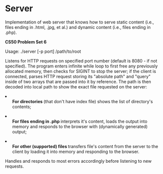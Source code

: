 # Server
Implementation of web server that knows how to serve static content (i.e., files ending in .html, .jpg, et al.) and dynamic content (i.e., files ending in .php).

<b>CS50 Problem Set 6</b>

Usage: ./server [-p port] /path/to/root

Listens for HTTP requests on specified port number (default is 8080 - if not specified). The program enters infinite while loop to first free any previously allocated memory, then checks for SIGINT to stop the server; if the client is connected, parses HTTP request storing its "absolute path" and "query" inside of two arrays that are passed into it by reference. The path is then decoded into local path to show the exact file requested on the server:

<li><ul><b>For directories </b>(that don't have index file) shows the list of directory's contents;</ul></li>
<li><ul><b>For files ending in .php </b>interprets it's content, loads the output into memory and responds to the browser with (dynamically generated) output;</ul></li>
<li><ul><b>For other (supported) files </b>transfers file's content from the server to the client by loading it into memory and responding to the browser.</ul></li>


Handles and responds to most errors accordingly before listening to new requests.

